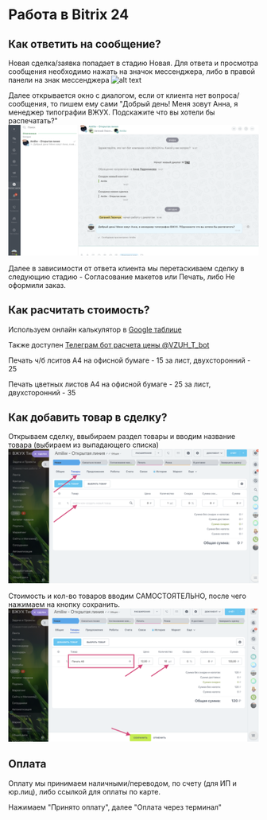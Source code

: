 # Работа в Bitrix 24

## Как ответить на сообщение?
Новая сделка/заявка попадает в стадию Новая. Для ответа и просмотра сообщения необходимо нажать на значок мессенджера, либо в правой панели на знак мессенджера 
![alt text](<img/bitrix/Снимок экрана 2025-03-16 в 10.39.28.png>)

Далее открывается окно с диалогом, если от клиента нет вопроса/сообщения, то пишем ему сами "Добрый день! Меня зовут Анна, я менеджер типографии ВЖУХ. Подскажите что вы хотели бы распечатать?"
![alt text](<img/bitrix/Снимок экрана 2025-03-16 в 10.47.01.png>)

Далее в зависимости от ответа клиента мы перетаскиваем сделку в следующию стадию - Согласование макетов или Печать, либо Не оформили заказ.

## Как расчитать стоимость?
Используем онлайн калькулятор в [Google таблице](https://docs.google.com/spreadsheets/d/1FaTQ3Jrf342EqTC9Eo-9wYQqVZtgdRSmFYz_TrPs7OU/edit?usp=sharing)

Также доступен [Телеграм бот расчета цены @VZUH_T_bot](https://t.me/VZUH_T_bot)

Печать ч/б лситов А4 на офисной бумаге - 15 за лист, двухсторонний - 25

Печать цветных листов А4 на офисной бумаге - 25 за лист, двухсторонний - 35

## Как добавить товар в сделку? 
Открываем сделку, ввыбираем раздел товары и вводим название товара (выбираем из выпадающего списка)
![alt text](<img/bitrix/Снимок экрана 2025-03-16 в 11.00.16.png>)

Стоимость и кол-во товаров вводим САМОСТОЯТЕЛЬНО, после чего нажимаем на кнопку сохранить. 
![alt text](<img/bitrix/Снимок экрана 2025-03-16 в 11.03.08.png>)

## Оплата
Оплату мы принимаем наличными/переводом, по счету (для ИП и юр.лиц), либо ссылкой для оплаты по карте. 

Нажимаем "Принято оплату", далее "Оплата через терминал"